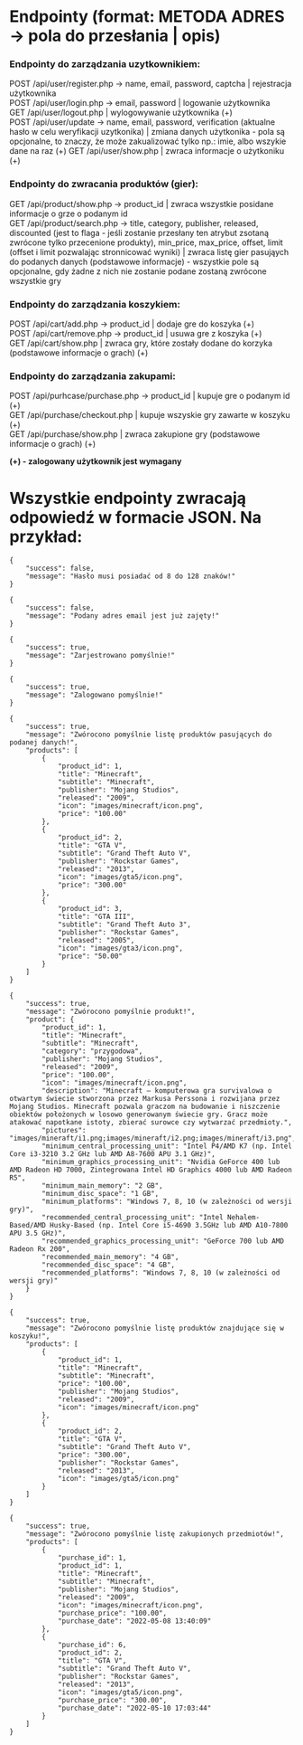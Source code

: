 # Endpointy (format: METODA ADRES -> pola do przesłania | opis)
### Endpointy do zarządzania uzytkownikiem:
POST /api/user/register.php -> name, email, password, captcha | rejestracja użytkownika  
POST /api/user/login.php -> email, password | logowanie użytkownika  
GET /api/user/logout.php | wylogowywanie użytkownika (+)  
POST /api/user/update -> name, email, password, verification (aktualne hasło w celu weryfikacji uzytkonika) | zmiana danych użytkonika - pola są opcjonalne, to znaczy, że może zakualizować tylko np.: imie, albo wszykie dane na raz (+)
GET /api/user/show.php | zwraca informacje o użytkoniku (+)

### Endpointy do zwracania produktów (gier):
GET /api/product/show.php -> product_id | zwraca wszystkie posidane informacje o grze o podanym id  
GET /api/product/search.php -> title, category, publisher, released, discounted (jest to flaga - jeśli zostanie przesłany ten atrybut zsotaną zwrócone tylko przecenione produkty), min_price, max_price, offset, limit (offset i limit pozwalając stronnicować wyniki) | zwraca listę gier pasująych do podanych danych (podstawowe informacje) - wszystkie pole są opcjonalne, gdy żadne z nich nie zostanie podane zostaną zwrócone wszystkie gry

### Endpointy do zarządzania koszykiem:
POST /api/cart/add.php -> product_id | dodaje gre do koszyka (+)  
POST /api/cart/remove.php -> product_id | usuwa gre z koszyka (+)  
GET /api/cart/show.php | zwraca gry, które zostały dodane do korzyka (podstawowe informacje o grach) (+)  

### Endpointy do zarządzania zakupami:
POST /api/purhcase/purchase.php -> product_id | kupuje gre o podanym id (+)  
GET /api/purchase/checkout.php | kupuje wszyskie gry zawarte w koszyku (+)  
GET /api/purchase/show.php | zwraca zakupione gry (podstawowe informacje o grach) (+)  

**(+) - zalogowany użytkownik jest wymagany**

# Wszystkie endpointy zwracają odpowiedź w formacie JSON. Na przykład:  
```
{
    "success": false,
    "message": "Hasło musi posiadać od 8 do 128 znaków!"
}
```
```
{
    "success": false,
    "message": "Podany adres email jest już zajęty!"
}
```
```
{
    "success": true,
    "message": "Zarjestrowano pomyślnie!"
}
```
```
{
    "success": true,
    "message": "Zalogowano pomyślnie!"
}
```
```
{
    "success": true,
    "message": "Zwórocono pomyślnie listę produktów pasujących do podanej danych!",
    "products": [
        {
            "product_id": 1,
            "title": "Minecraft",
            "subtitle": "Minecraft",
            "publisher": "Mojang Studios",
            "released": "2009",
            "icon": "images/minecraft/icon.png",
            "price": "100.00"
        },
        {
            "product_id": 2,
            "title": "GTA V",
            "subtitle": "Grand Theft Auto V",
            "publisher": "Rockstar Games",
            "released": "2013",
            "icon": "images/gta5/icon.png",
            "price": "300.00"
        },
        {
            "product_id": 3,
            "title": "GTA III",
            "subtitle": "Grand Theft Auto 3",
            "publisher": "Rockstar Games",
            "released": "2005",
            "icon": "images/gta3/icon.png",
            "price": "50.00"
        }
    ]
}
```
```
{
    "success": true,
    "message": "Zwórocono pomyślnie produkt!",
    "product": {
        "product_id": 1,
        "title": "Minecraft",
        "subtitle": "Minecraft",
        "category": "przygodowa",
        "publisher": "Mojang Studios",
        "released": "2009",
        "price": "100.00",
        "icon": "images/minecraft/icon.png",
        "description": "Minecraft – komputerowa gra survivalowa o otwartym świecie stworzona przez Markusa Perssona i rozwijana przez Mojang Studios. Minecraft pozwala graczom na budowanie i niszczenie obiektów położonych w losowo generowanym świecie gry. Gracz może atakować napotkane istoty, zbierać surowce czy wytwarzać przedmioty.",
        "pictures": "images/mineraft/i1.png;images/mineraft/i2.png;images/mineraft/i3.png",
        "minimum_central_processing_unit": "Intel P4/AMD K7 (np. Intel Core i3-3210 3.2 GHz lub AMD A8-7600 APU 3.1 GHz)",
        "minimum_graphics_processing_unit": "Nvidia GeForce 400 lub AMD Radeon HD 7000, Zintegrowana Intel HD Graphics 4000 lub AMD Radeon R5",
        "minimum_main_memory": "2 GB",
        "minimum_disc_space": "1 GB",
        "minimum_platforms": "Windows 7, 8, 10 (w zależności od wersji gry)",
        "recommended_central_processing_unit": "Intel Nehalem-Based/AMD Husky-Based (np. Intel Core i5-4690 3.5GHz lub AMD A10-7800 APU 3.5 GHz)",
        "recommended_graphics_processing_unit": "GeForce 700 lub AMD Radeon Rx 200",
        "recommended_main_memory": "4 GB",
        "recommended_disc_space": "4 GB",
        "recommended_platforms": "Windows 7, 8, 10 (w zależności od wersji gry)"
    }
}
```
```
{
    "success": true,
    "message": "Zwórocono pomyślnie listę produktów znajdujące się w koszyku!",
    "products": [
        {
            "product_id": 1,
            "title": "Minecraft",
            "subtitle": "Minecraft",
            "price": "100.00",
            "publisher": "Mojang Studios",
            "released": "2009",
            "icon": "images/minecraft/icon.png"
        },
        {
            "product_id": 2,
            "title": "GTA V",
            "subtitle": "Grand Theft Auto V",
            "price": "300.00",
            "publisher": "Rockstar Games",
            "released": "2013",
            "icon": "images/gta5/icon.png"
        }
    ]
}
```
```
{
    "success": true,
    "message": "Zwórocono pomyślnie listę zakupionych przedmiotów!",
    "products": [
        {
            "purchase_id": 1,
            "product_id": 1,
            "title": "Minecraft",
            "subtitle": "Minecraft",
            "publisher": "Mojang Studios",
            "released": "2009",
            "icon": "images/minecraft/icon.png",
            "purchase_price": "100.00",
            "purchase_date": "2022-05-08 13:40:09"
        },
        {
            "purchase_id": 6,
            "product_id": 2,
            "title": "GTA V",
            "subtitle": "Grand Theft Auto V",
            "publisher": "Rockstar Games",
            "released": "2013",
            "icon": "images/gta5/icon.png",
            "purchase_price": "300.00",
            "purchase_date": "2022-05-10 17:03:44"
        }
    ]
}
```
